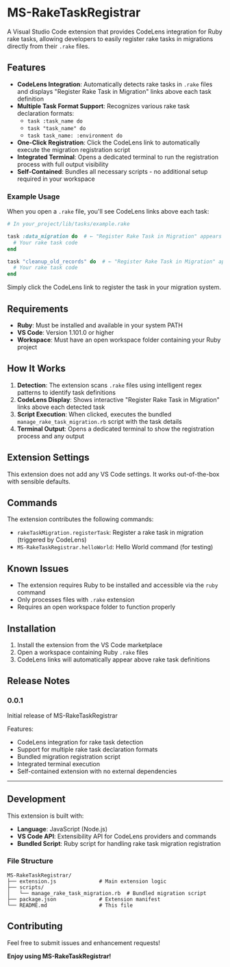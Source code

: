# MS-RakeTaskRegistrar

A Visual Studio Code extension that provides CodeLens integration for Ruby rake tasks, allowing developers to easily register rake tasks in migrations directly from their `.rake` files.

## Features

- **CodeLens Integration**: Automatically detects rake tasks in `.rake` files and displays "Register Rake Task in Migration" links above each task definition
- **Multiple Task Format Support**: Recognizes various rake task declaration formats:
  - `task :task_name do`
  - `task "task_name" do`
  - `task task_name: :environment do`
- **One-Click Registration**: Click the CodeLens link to automatically execute the migration registration script
- **Integrated Terminal**: Opens a dedicated terminal to run the registration process with full output visibility
- **Self-Contained**: Bundles all necessary scripts - no additional setup required in your workspace

### Example Usage

When you open a `.rake` file, you'll see CodeLens links above each task:

```ruby
# In your_project/lib/tasks/example.rake

task :data_migration do  # ← "Register Rake Task in Migration" appears here
  # Your rake task code
end

task "cleanup_old_records" do  # ← "Register Rake Task in Migration" appears here
  # Your rake task code
end
```

Simply click the CodeLens link to register the task in your migration system.

## Requirements

- **Ruby**: Must be installed and available in your system PATH
- **VS Code**: Version 1.101.0 or higher
- **Workspace**: Must have an open workspace folder containing your Ruby project

## How It Works

1. **Detection**: The extension scans `.rake` files using intelligent regex patterns to identify task definitions
2. **CodeLens Display**: Shows interactive "Register Rake Task in Migration" links above each detected task
3. **Script Execution**: When clicked, executes the bundled `manage_rake_task_migration.rb` script with the task details
4. **Terminal Output**: Opens a dedicated terminal to show the registration process and any output

## Extension Settings

This extension does not add any VS Code settings. It works out-of-the-box with sensible defaults.

## Commands

The extension contributes the following commands:

- `rakeTaskMigration.registerTask`: Register a rake task in migration (triggered by CodeLens)
- `MS-RakeTaskRegistrar.helloWorld`: Hello World command (for testing)

## Known Issues

- The extension requires Ruby to be installed and accessible via the `ruby` command
- Only processes files with `.rake` extension
- Requires an open workspace folder to function properly

## Installation

1. Install the extension from the VS Code marketplace
2. Open a workspace containing Ruby `.rake` files
3. CodeLens links will automatically appear above rake task definitions

## Release Notes

### 0.0.1

Initial release of MS-RakeTaskRegistrar

Features:
- CodeLens integration for rake task detection
- Support for multiple rake task declaration formats
- Bundled migration registration script
- Integrated terminal execution
- Self-contained extension with no external dependencies

---

## Development

This extension is built with:
- **Language**: JavaScript (Node.js)
- **VS Code API**: Extensibility API for CodeLens providers and commands
- **Bundled Script**: Ruby script for handling rake task migration registration

### File Structure
```
MS-RakeTaskRegistrar/
├── extension.js              # Main extension logic
├── scripts/
│   └── manage_rake_task_migration.rb  # Bundled migration script
├── package.json              # Extension manifest
└── README.md                 # This file
```

## Contributing

Feel free to submit issues and enhancement requests!

**Enjoy using MS-RakeTaskRegistrar!**